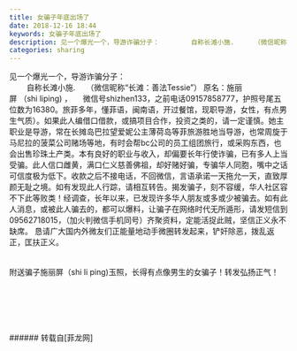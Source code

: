 ```yaml
---
title: 女骗子年底出场了
date: 2018-12-16 18:44
keywords: 女骗子年底出场了
description: 见一个爆光一个，导游诈骗分子：        自称长滩小施.     （微信昵称“长滩：善法Tessie”） 原名：施丽屏 （shi liping) ，     微信号shizhen133，之前电话‭09157858777，护照号尾五位数为16380。旅菲多年，懂菲语，闽南语，开过餐馆‬，现职导游，女性，有点男生气质）。如果此人编借口借款，或搞项目合作，投资之类的，请一定谨慎。她主职业是导游，常在长摊岛巴拉望爱妮公主薄荷岛等菲旅游胜地当导游，也常周旋于马尼拉的菠菜公司赌场等地，有时会帮bc公司的员工组团旅行，或采购东西，也会出售珍珠土产类。本有良好的职业与收入，却偏要长年行使诈骗，已有多人上当受骗。此人信口雌黄，满口仁义慈善佛祖，却好赌好骗，专骗华人同胞，嘴中之话可信度极为低下。收款之后不接电话，不回微信，言语承诺一天拖允一天，直致厚颜无耻之境。如有发现此人行踪，请相互转告。揭发骗子，刻不容缓，华人社区容不下此等败类！经调查，长年以来，已发现许多华人朋友或多或少被骗去。如有此人消息，或被此人骗去的，都可以爆料，让骗子在网络时代无所遁形，请发短信到09562718015，（加火判微信手机同号）齐聚资料，定能活捉此贼，坚信正义永不缺席。 恳请广大国内外微友们正能量地动手微圈转发起来，铲奸除恶，拨乱返正，匡扶正义。附送骗子施丽屏（shi li ping)玉照，长得有点像男生的女骗子！转发弘扬正气！
categories: sharing
---
```

<td class="t_f" id="postmessage_2506913">

见一个爆光一个，导游诈骗分子：<br/>
        自称长滩小施.     （微信昵称“长滩：善法Tessie”） 原名：施丽屏 （shi liping) ，     微信号shizhen133，之前电话‭09157858777，护照号尾五位数为16380。旅菲多年，懂菲语，闽南语，开过餐馆‬，现职导游，女性，有点男生气质）。如果此人编借口借款，或搞项目合作，投资之类的，请一定谨慎。她主职业是导游，常在长摊岛巴拉望爱妮公主薄荷岛等菲旅游胜地当导游，也常周旋于马尼拉的菠菜公司赌场等地，有时会帮bc公司的员工组团旅行，或采购东西，也会出售珍珠土产类。本有良好的职业与收入，却偏要长年行使诈骗，已有多人上当受骗。此人信口雌黄，满口仁义慈善佛祖，却好赌好骗，专骗华人同胞，嘴中之话可信度极为低下。收款之后不接电话，不回微信，言语承诺一天拖允一天，直致厚颜无耻之境。如有发现此人行踪，请相互转告。揭发骗子，刻不容缓，华人社区容不下此等败类！经调查，长年以来，已发现许多华人朋友或多或少被骗去。如有此人消息，或被此人骗去的，都可以爆料，让骗子在网络时代无所遁形，请发短信到09562718015，（加火判微信手机同号）齐聚资料，定能活捉此贼，坚信正义永不缺席。 恳请广大国内外微友们正能量地动手微圈转发起来，铲奸除恶，拨乱返正，匡扶正义。<br/>
<br/>
<br/>
附送骗子施丽屏（shi li ping)玉照，长得有点像男生的女骗子！转发弘扬正气！<br/>
<img alt="" border="0" class="zoom" data-cf-modified-388180146d0bc455b6f7ce8b-="" file="http://www.flw.ph/data/appbyme/upload/image/201812/16/GD4zjubndTA8.jpg" id="aimg_YmfG7" lazyloadthumb="1" onclick="" onmouseover="" src="http://www.flw.ph/data/appbyme/upload/image/201812/16/GD4zjubndTA8.jpg"/><br/>
<br/>
<img alt="" border="0" class="zoom" data-cf-modified-388180146d0bc455b6f7ce8b-="" file="http://www.flw.ph/data/appbyme/upload/image/201812/16/6G2W5Fc6qt0Z.jpg" id="aimg_e33j4" lazyloadthumb="1" onclick="" onmouseover="" src="http://www.flw.ph/data/appbyme/upload/image/201812/16/6G2W5Fc6qt0Z.jpg"/><br/>
<br/>
<img alt="" border="0" class="zoom" data-cf-modified-388180146d0bc455b6f7ce8b-="" file="http://www.flw.ph/data/appbyme/upload/image/201812/16/OYxhACfr3usg.jpg" id="aimg_s5v7a" lazyloadthumb="1" onclick="" onmouseover="" src="http://www.flw.ph/data/appbyme/upload/image/201812/16/OYxhACfr3usg.jpg"/><br/>
<br/>
<img alt="" border="0" class="zoom" data-cf-modified-388180146d0bc455b6f7ce8b-="" file="http://www.flw.ph/data/appbyme/upload/image/201812/16/mToDIPtCTzXm.jpg" id="aimg_uHqt4" lazyloadthumb="1" onclick="" onmouseover="" src="http://www.flw.ph/data/appbyme/upload/image/201812/16/mToDIPtCTzXm.jpg"/><br/>
<br/>
<img alt="" border="0" class="zoom" data-cf-modified-388180146d0bc455b6f7ce8b-="" file="http://www.flw.ph/data/appbyme/upload/image/201812/16/Ud3EsrYCqDAl.jpg" id="aimg_c6Wnp" lazyloadthumb="1" onclick="" onmouseover="" src="http://www.flw.ph/data/appbyme/upload/image/201812/16/Ud3EsrYCqDAl.jpg"/><br/>
<br/>
</td>
###### 转载自[菲龙网]